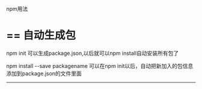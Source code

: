 npm用法

==
自动生成包
==
npm init
可以生成package.json,以后就可以npm install自动安装所有包了

npm install --save packagename
可以在npm init以后，自动把新加入的包信息添加到package.json的文件里面

---------------------